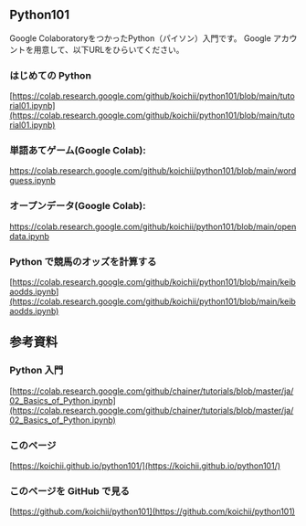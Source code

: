 ## Python101

Google ColaboratoryをつかったPython（パイソン）入門です。
Google アカウントを用意して、以下URLをひらいてください。

### はじめての Python
[https://colab.research.google.com/github/koichii/python101/blob/main/tutorial01.ipynb](https://colab.research.google.com/github/koichii/python101/blob/main/tutorial01.ipynb)


### 単語あてゲーム(Google Colab):
https://colab.research.google.com/github/koichii/python101/blob/main/wordguess.ipynb

### オープンデータ(Google Colab):
https://colab.research.google.com/github/koichii/python101/blob/main/opendata.ipynb

### Python で競馬のオッズを計算する
[https://colab.research.google.com/github/koichii/python101/blob/main/keibaodds.ipynb](https://colab.research.google.com/github/koichii/python101/blob/main/keibaodds.ipynb)


## 参考資料

### Python 入門
[https://colab.research.google.com/github/chainer/tutorials/blob/master/ja/02_Basics_of_Python.ipynb](https://colab.research.google.com/github/chainer/tutorials/blob/master/ja/02_Basics_of_Python.ipynb)

### このページ
[https://koichii.github.io/python101/](https://koichii.github.io/python101/)

### このページを GitHub で見る
[https://github.com/koichii/python101](https://github.com/koichii/python101)
